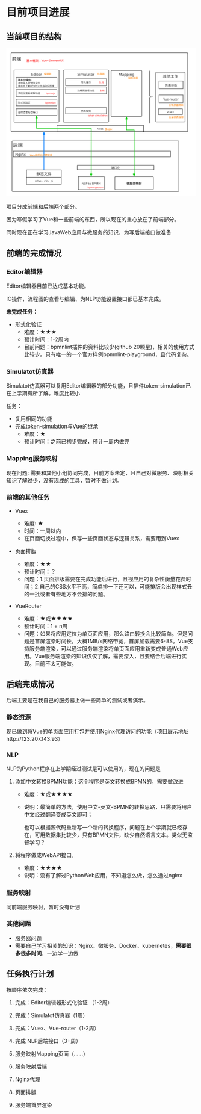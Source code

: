 # 目前项目进展

## 当前项目的结构

![](./.img/课题四.svg)

项目分成前端和后端两个部分。

因为寒假学习了Vue和一些前端的东西，所以现在的重心放在了前端部分。

同时现在正在学习JavaWeb应用与微服务的知识，为写后端接口做准备

## 前端的完成情况

### Editor编辑器

Editor编辑器目前已达成基本功能。

IO操作，流程图的查看与编辑、为NLP功能设置接口都已基本完成。

**未完成任务：**

* 形式化验证
  * 难度：★★★
  * 预计时间：1-2周内
  * 目前问题：bpmnlint插件的资料比较少(github 20颗星)，相关的使用方式比较少。只有唯一的一个官方样例bpmnlint-playground，且代码复杂。

### Simulatot仿真器

Simulatot仿真器可以复用Editor编辑器的部分功能，且插件token-simulation已在上学期有所了解。难度比较小

任务：

* 复用相同的功能
* 完成token-simulation与Vue的继承
  * 难度：★
  * 预计时间：之前已初步完成，预计一周内做完



### Mapping服务映射

现在问题: 需要和其他小组协同完成，目前方案未定，且自己对微服务、映射相关知识了解过少，没有现成的工具，暂时不做计划。

### 前端的其他任务

* Vuex
  * 难度: ★
  * 时间：一周以内
  * 在页面切换过程中，保存一些页面状态与逻辑关系，需要用到Vuex

* 页面排版

  * 难度：★★
  * 预计时间：？
  * 问题：1.页面排版需要在完成功能后进行，且视应用的复杂性衡量花费时间；2.自己的CSS水平不高，简单排一下还可以，可能排版会出现样式丑的一批或者有些地方不会排的问题。

* VueRouter

  * 难度：★或★★★★
  * 预计时间：1 + n周
  * 问题：如果将应用定位为单页面应用，那么路由转换会比较简单。但是问题是首屏渲染时间长，大概1MB/s网络带宽，首屏加载需要6-8S。Vue支持服务端渲染，可以通过服务端渲染将单页面应用重新变成普通Web应用。Vue服务端渲染的知识仅仅了解，需要深入，且要结合后端进行实现。目前不太可能做。

  

## 后端完成情况

后端主要是在我自己的服务器上做一些简单的测试或者演示。

### 静态资源

现已做到将Vue的单页面应用打包并使用Nginx代理访问的功能（项目展示地址http://123.207.143.93）

### NLP

NLP的Python程序在上学期经过测试是可以使用的，现在的问题是

1. 添加中文转换BPMN功能：这个程序是英文转换成BPMN的，需要做改进

   * 难度：★或★★★★

   * 说明：最简单的方法，使用中文-英文-BPMN的转换思路，只需要将用户中文经过翻译变成英文即可；

     也可以根据源代码重新写一个新的转换程序，问题在上个学期就已经存在，可用数据集比较少，只有BPMN文件，缺少自然语言文本。类似无监督学习？

2. 将程序做成WebAPI接口，

   * 难度：★★★★
   * 说明：没有了解过PythonWeb应用，不知道怎么做，怎么通过nginx

### 服务映射

同前端服务映射，暂时没有计划

### 其他问题

* 服务器问题
* 需要自己学习相关的知识：Nginx、微服务、Docker、kubernetes，**需要很多很多时间**，一边学一边做

## 任务执行计划

按顺序依次完成：

1. 完成：Editor编辑器形式化验证 （1-2周）

2. 完成：Simulatot仿真器（1周）
3. 完成：Vuex、Vue-router（1-2周）
4. 完成 NLP后端接口（3+周）
5. 服务映射Mapping页面（……）
6. 服务映射后端
7. Nginx代理
8. 页面排版
9. 服务端首屏渲染